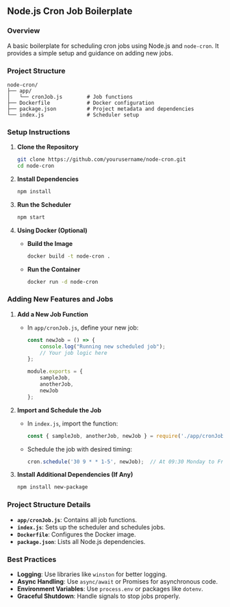 ## Node.js Cron Job Boilerplate

### Overview

A basic boilerplate for scheduling cron jobs using Node.js and `node-cron`. It provides a simple setup and guidance on adding new jobs.

### Project Structure

```
node-cron/
├── app/
│   └── cronJob.js        # Job functions
├── Dockerfile            # Docker configuration
├── package.json          # Project metadata and dependencies
└── index.js              # Scheduler setup
```

### Setup Instructions

1. **Clone the Repository**

   ```bash
   git clone https://github.com/yourusername/node-cron.git
   cd node-cron
   ```

2. **Install Dependencies**

   ```bash
   npm install
   ```

3. **Run the Scheduler**

   ```bash
   npm start
   ```

4. **Using Docker (Optional)**

   - **Build the Image**

     ```bash
     docker build -t node-cron .
     ```

   - **Run the Container**

     ```bash
     docker run -d node-cron
     ```

### Adding New Features and Jobs

1. **Add a New Job Function**

   - In `app/cronJob.js`, define your new job:

     ```javascript
     const newJob = () => {
         console.log("Running new scheduled job");
         // Your job logic here
     };

     module.exports = {
         sampleJob,
         anotherJob,
         newJob
     };
     ```

2. **Import and Schedule the Job**

   - In `index.js`, import the function:

     ```javascript
     const { sampleJob, anotherJob, newJob } = require('./app/cronJob');
     ```

   - Schedule the job with desired timing:

     ```javascript
     cron.schedule('30 9 * * 1-5', newJob);  // At 09:30 Monday to Friday
     ```

3. **Install Additional Dependencies (If Any)**

   ```bash
   npm install new-package
   ```

### Project Structure Details

- **`app/cronJob.js`**: Contains all job functions.
- **`index.js`**: Sets up the scheduler and schedules jobs.
- **`Dockerfile`**: Configures the Docker image.
- **`package.json`**: Lists all Node.js dependencies.

### Best Practices

- **Logging**: Use libraries like `winston` for better logging.
- **Async Handling**: Use `async/await` or Promises for asynchronous code.
- **Environment Variables**: Use `process.env` or packages like `dotenv`.
- **Graceful Shutdown**: Handle signals to stop jobs properly.